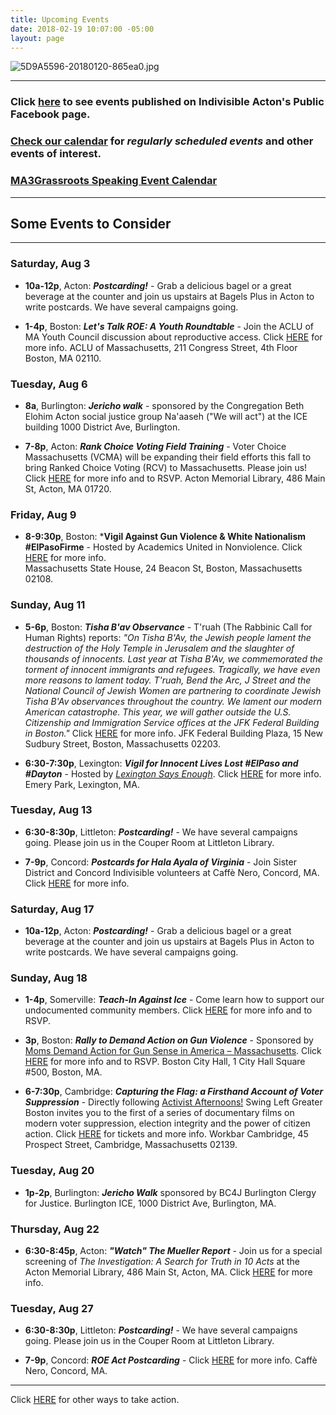 ```yaml
---
title: Upcoming Events
date: 2018-02-19 10:07:00 -05:00
layout: page
---
```


![5D9A5596-20180120-865ea0.jpg](/uploads/5D9A5596-20180120-865ea0.jpg)

---

### Click [here](https://www.facebook.com/pg/IndivisibleActon/events/?ref=page_internal) to see events published on Indivisible Acton's Public Facebook page.

### [Check our calendar](http://www.indivisibleacton.org/calendar.html) for *regularly scheduled events* and other events of interest.

### [MA3Grassroots Speaking Event Calendar](https://www.ma3grassroots.com/event-calendar)

---

## Some Events to Consider

---

### Saturday, Aug 3

* **10a-12p**, Acton: ***Postcarding!*** - Grab a delicious bagel or a great beverage at the counter and join us upstairs at Bagels Plus in Acton to write postcards.  We have several campaigns going.

* **1-4p**, Boston: ***Let's Talk ROE: A Youth Roundtable*** - Join the ACLU of MA Youth Council discussion about reproductive access.  Click [HERE](https://action.aclu.org/webform/ma-lets-talk-roe) for more info.  ACLU of Massachusetts, 211 Congress Street, 4th Floor
Boston, MA 02110. 


### Tuesday, Aug 6

* **8a**, Burlington: ***Jericho walk*** - sponsored by the Congregation Beth Elohim Acton social justice group Na'aaseh ("We will act") at the ICE building 1000 District Ave, Burlington.  

* **7-8p**, Acton: ***Rank Choice Voting Field Training*** - Voter Choice Massachusetts (VCMA) will be expanding their field efforts this fall to bring Ranked Choice Voting (RCV) to Massachusetts. Please join us!  Click [HERE](https://www.voterchoicema.org/greater_lowell_field_training_acton_aug6?link_id=16&can_id=9a7cc198611ac2a74f284fdda8e14f7e&source=email-2019-7-31-indivisible-acton-weekly-newsletter&email_referrer=email_586524&email_subject=2019-7-31-indivisible-acton-weekly-newsletter) for more info and to RSVP. Acton Memorial Library, 486 Main St, Acton, MA 01720. 


### Friday, Aug 9

* **8-9:30p**, Boston:  ***Vigil Against Gun Violence & White Nationalism #ElPasoFirme** - Hosted by Academics United in Nonviolence.  Click [HERE](https://www.facebook.com/events/404084036899364/) for more info.  
Massachusetts State House, 24 Beacon St, Boston, Massachusetts 02108. 

### Sunday, Aug 11

* **5-6p**, Boston:  ***Tisha B'av Observance*** - T'ruah (The Rabbinic Call for Human Rights) reports: *"On Tisha B'Av, the Jewish people lament the destruction of the Holy Temple in Jerusalem and the slaughter of thousands of innocents.  Last year at Tisha B'Av, we commemorated the torment of innocent immigrants and refugees.  Tragically, we have even more reasons to lament today.  T'ruah, Bend the Arc, J Street and the National Council of Jewish Women are partnering to coordinate Jewish Tisha B'Av observances throughout the country.  We lament our modern American catastrophe. This year, we will gather outside the U.S. Citizenship and Immigration Service offices at the JFK Federal Building in Boston."*  Click [HERE](https://www.facebook.com/events/345956122972240/) for more info.  JFK Federal Building Plaza, 15 New Sudbury Street, Boston, Massachusetts 02203. 

* **6:30-7:30p**, Lexington:  ***Vigil for Innocent Lives Lost #ElPaso and #Dayton*** - Hosted by *[Lexington Says Enough](https://www.facebook.com/lexingtonsaysenough/?eid=ARAq66uyCOlCGAG27qmarEz9J66X1C8Xm_wMwGkPUqyLaY2aHwgXuHupMWnayLqzSXwTgo-fPvkLeKUJ)*. Click [HERE](https://www.facebook.com/events/480138672782737/) for more info.  Emery Park, Lexington, MA. 


### Tuesday, Aug 13

* **6:30-8:30p**, Littleton: ***Postcarding!*** - We have several campaigns going.  Please join us in the Couper Room at Littleton Library.  

* **7-9p**, Concord:  ***Postcards for Hala Ayala of Virginia*** - Join Sister District and Concord Indivisible volunteers at  Caffè  Nero, Concord, MA.  Click [HERE](http://sisterdistrictma.com/eventslist/#events/event-details-listing/5d3e212e20b91a00108f6529/) for more info.  


### Saturday, Aug 17

* **10a-12p**, Acton: ***Postcarding!*** - Grab a delicious bagel or a great beverage at the counter and join us upstairs at Bagels Plus in Acton to write postcards.  We have several campaigns going.

### Sunday, Aug 18

* **1-4p**, Somerville:  ***Teach-In Against Ice*** - Come learn how to support our undocumented community members. Click [HERE](https://actionnetwork.org/events/teach-in-against-ice/) for more info and to RSVP.  

* **3p**, Boston: ***Rally to Demand Action on Gun Violence*** - Sponsored by [Moms Demand Action for Gun Sense in America – Massachusetts](https://momsdemandaction.org).  Click [HERE](https://act.everytown.org/event/august-recess-2019/25047/signup/?source=&akid=&zip=&fbclid=IwAR2CyNqLbDhShGvbk7r_K1us-RNZnNm0twmzklHG5asrW-sKz_g7qr17Q0w) for more info and to RSVP.  Boston City Hall, 1 City Hall Square #500, Boston, MA. 


* **6-7:30p**, Cambridge:  ***Capturing the Flag: a Firsthand Account of Voter Suppression*** - Directly following [Activist Afternoons!](https://swingleftboston.org/activist-afternoons/) Swing Left Greater Boston invites you to the first of a series of documentary films on modern voter suppression, election integrity and the power of citizen action.  Click
[HERE](https://www.facebook.com/events/2300351976895809/) for tickets and more info.  Workbar Cambridge, 45 Prospect Street, Cambridge, Massachusetts 02139. 

### Tuesday, Aug 20

* **1p-2p**, Burlington:  ***Jericho Walk*** sponsored by BC4J Burlington Clergy for Justice. Burlington ICE, 1000 District Ave, Burlington, MA. 


### Thursday, Aug 22

* **6:30-8:45p**, Acton: ***"Watch" The Mueller Report*** - Join us for a special screening of *The Investigation: A Search for Truth in 10 Acts* at the Acton Memorial Library, 486 Main St, Acton, MA. Click [HERE](https://docs.google.com/document/d/1tsCfTjKUyiTfm8ZGRwAuA0RGg-bTSsKAa1Oyhobv94Y/) for more info.  


### Tuesday, Aug 27

* **6:30-8:30p**, Littleton: ***Postcarding!*** - We have several campaigns going.  Please join us in the Couper Room at Littleton Library.  

* **7-9p**, Concord:  ***ROE Act Postcarding*** - Click [HERE](https://actionnetwork.org/events/roe-act-postcards?source=direct_link&) for more info.  Caffè  Nero, Concord, MA.  


---

Click [HERE](http://www.indivisibleacton.org/take-action.html) for other ways to take action.